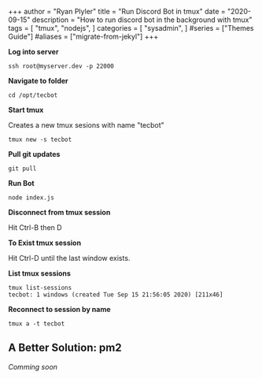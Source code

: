 +++
author = "Ryan Plyler"
title = "Run Discord Bot in tmux"
date = "2020-09-15"
description = "How to run discord bot in the background with tmux"
tags = [
    "tmux",
    "nodejs",
]
categories = [
    "sysadmin",
]
#series = ["Themes Guide"]
#aliases = ["migrate-from-jekyl"]
+++


**Log into server**

```
ssh root@myserver.dev -p 22000
```

**Navigate to folder**

```
cd /opt/tecbot
```

**Start tmux**

Creates a new tmux sesions with name "tecbot"

```
tmux new -s tecbot
```

**Pull git updates**

```
git pull
```

**Run Bot**

```
node index.js
```

**Disconnect from tmux session**

Hit Ctrl-B then D

**To Exist tmux session**

Hit Ctrl-D until the last window exists.

**List tmux sessions**

```
tmux list-sessions
tecbot: 1 windows (created Tue Sep 15 21:56:05 2020) [211x46]
```

**Reconnect to session by name**

```
tmux a -t tecbot
```

## A Better Solution: pm2

*Comming soon*

